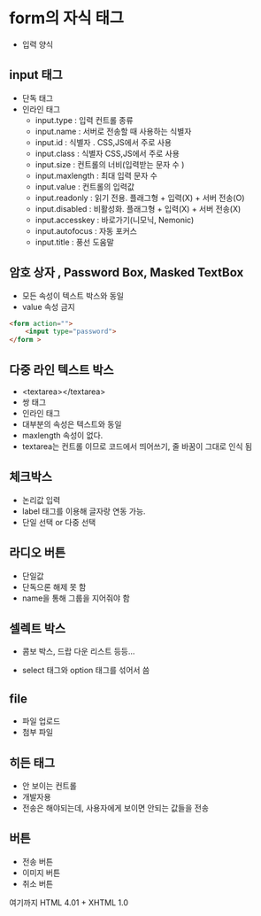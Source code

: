 # form의 자식 태그
- 입력 양식
## input 태그

- 단독 태그 
- 인라인 태그
	- input.type : 입력 컨트롤 종류  
	- input.name : 서버로 전송할 때 사용하는 식별자
	- input.id : 식별자 . CSS,JS에서 주로 사용
	- input.class : 식별자 CSS,JS에서 주로 사용
	- input.size : 컨트롤의 너비(입력받는 문자 수 )
	- input.maxlength : 최대 입력 문자 수 
	- input.value : 컨트롤의 입력값
	- input.readonly : 읽기 전용. 플래그형 + 입력(X) + 서버 전송(O)
	- input.disabled : 비활성화. 플래그형  + 입력(X) + 서버 전송(X)
	- input.accesskey : 바로가기(니모닉, Nemonic)
	- input.autofocus : 자동 포커스
	- input.title : 풍선 도움말 


## 암호 상자 , Password Box, Masked TextBox

- 모든 속성이 텍스트 박스와 동일
- value 속성 금지 
```html
<form action="">
    <input type="password">
</form >
```


## 다중 라인 텍스트 박스
- \<textarea\>\</textarea\>
- 쌍 태그
- 인라인 태그
- 대부분의 속성은 텍스트와 동일
- maxlength 속성이 없다.
- textarea는 컨트롤 이므로 코드에서 띄어쓰기, 줄 바꿈이 그대로 인식 됨 


## 체크박스
- 논리값 입력
- label 태그를 이용해 글자랑 연동 가능.  
- 단일 선택 or 다중 선택 


## 라디오 버튼
- 단일값 
- 단독으론 해제 못 함 
- name을 통해 그룹을 지어줘야 함


## 셀렉트 박스
- 콤보 박스, 드랍 다운 리스트 등등...

- select 태그와 option 태그를 섞어서 씀 


## file
- 파일 업로드
- 첨부 파일

## 히든 태그
- 안 보이는 컨트롤
- 개발자용
- 전송은 해야되는데, 사용자에게 보이면 안되는 값들을 전송


## 버튼
- 전송 버튼
- 이미지 버튼
- 취소 버튼



여기까지 HTML 4.01 + XHTML 1.0






